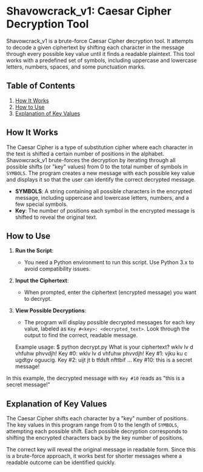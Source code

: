 # Shavowcrack_v1: Caesar Cipher Decryption Tool

Shavowcrack_v1 is a brute-force Caesar Cipher decryption tool. It attempts to decode a given ciphertext by shifting each character in the message through every possible key value until it finds a readable plaintext. This tool works with a predefined set of symbols, including uppercase and lowercase letters, numbers, spaces, and some punctuation marks.

## Table of Contents
1. [How It Works](#how-it-works)
2. [How to Use](#how-to-use)
3. [Explanation of Key Values](#explanation-of-key-values)

## How It Works

The Caesar Cipher is a type of substitution cipher where each character in the text is shifted a certain number of positions in the alphabet. Shavowcrack_v1 brute-forces the decryption by iterating through all possible shifts (or "key" values) from 0 to the total number of symbols in `SYMBOLS`. The program creates a new message with each possible key value and displays it so that the user can identify the correct decrypted message.

- **SYMBOLS**: A string containing all possible characters in the encrypted message, including uppercase and lowercase letters, numbers, and a few special symbols.
- **Key**: The number of positions each symbol in the encrypted message is shifted to reveal the original text.

## How to Use

1. **Run the Script**:
   - You need a Python environment to run this script. Use Python 3.x to avoid compatibility issues.
   
2. **Input the Ciphertext**:
   - When prompted, enter the ciphertext (encrypted message) you want to decrypt.

3. **View Possible Decryptions**:
   - The program will display possible decrypted messages for each key value, labeled as `Key #<key>: <decrypted_text>`. Look through the output to find the correct, readable message.

   Example usage:
$ python decrypt.py
What is your ciphertext? wklv lv d vhfuhw phvvdjh!
Key #0: wklv lv d vhfuhw phvvdjh!
Key #1: vjku ku c ugdtgv oguucig.
Key #2: uijt jt b tfdsft nfttbif
...
Key #10: this is a secret message!


In this example, the decrypted message with `Key #10` reads as "this is a secret message!"

## Explanation of Key Values

The Caesar Cipher shifts each character by a "key" number of positions. The key values in this program range from 0 to the length of `SYMBOLS`, attempting each possible shift. Each possible decryption corresponds to shifting the encrypted characters back by the key number of positions.

The correct key will reveal the original message in readable form. Since this is a brute-force approach, it works best for shorter messages where a readable outcome can be identified quickly.

